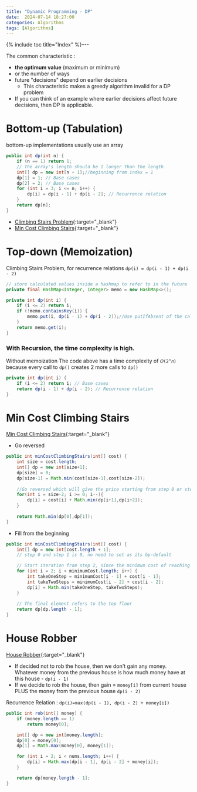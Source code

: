 ```yaml
---
title: "Dynamic Programming - DP"
date:  2024-07-14 18:27:00
categories: Algorithms
tags: [Algorithms]
---
```


{% include toc title="Index" %}---

The common characteristic :

- **the optimum value** (maximum or minimum)
- or the number of ways
- future "decisions" depend on earlier decisions
    - This characteristic makes a greedy algorithm invalid for a DP problem
- If you can think of an example where earlier decisions affect future
  decisions, then DP is applicable.

# Bottom-up (Tabulation)

bottom-up implementations usually use an array

```java
public int dp(int n) {
    if (n == 1) return 1;
    // The array's length should be 1 longer than the length
    int[] dp = new int[n + 1];//beginning from index = 1
    dp[1] = 1; // Base cases
    dp[2] = 2; // Base cases
    for (int i = 3; i <= n; i++) {
        dp[i] = dp[i - 1] + dp[i - 2]; // Recurrence relation
    }
    return dp[n];
}
```

- [Climbing Stairs Problem](https://leetcode.com/problems/climbing-stairs/description/){:target="_blank"}
- [Min Cost Climbing Stairs](https://leetcode.com/problems/min-cost-climbing-stairs/description/){:target="_blank"}

# Top-down (Memoization)

Climbing Stairs Problem,
for recurrence relations `dp(i) = dp(i - 1) + dp(i - 2)`

```java
// store calculated values inside a hashmap to refer to in the future
private final HashMap<Integer, Integer> memo = new HashMap<>();

private int dp(int i) {
    if (i <= 2) return i;
    if (!memo.containsKey(i)) {
        memo.put(i, dp(i - 1) + dp(i - 2));//Use putIfAbsent of the calculated value doesn't change
    }
    return memo.get(i);
}
```

### With Recursion, the time complexity is high.

Without memoization The code above has a time complexity of `𝑂(2^𝑛)` because
every call to
`dp()` creates 2 more calls to `dp()`

```java
private int dp(int i) {
    if (i <= 2) return i; // Base cases
    return dp(i - 1) + dp(i - 2); // Recurrence relation
}
```

# Min Cost Climbing Stairs

[Min Cost Climbing Stairs](https://leetcode.com/problems/min-cost-climbing-stairs/description/){:target="_blank"}

- Go reversed

```java
public int minCostClimbingStairs(int[] cost) {
    int size = cost.length;
    int[] dp = new int[size+1];
    dp[size] = 0;
    dp[size-1] = Math.min(cost[size-1],cost[size-2]);
    
    //Go reversed which will give the price starting from step 0 or step 1
    for(int i = size-2; i >= 0; i--){
        dp[i] = cost[i] + Math.min(dp[i+1],dp[i+2]);
    }
    
    return Math.min(dp[0],dp[1]);
}
```

- Fill from the beginning

```java
public int minCostClimbingStairs(int[] cost) {
    int[] dp = new int[cost.length + 1];
    // step 0 and step 1 is 0, no need to set as its by-default

    // Start iteration from step 2, since the minimum cost of reaching
    for (int i = 2; i < minimumCost.length; i++) {
        int takeOneStep = minimumCost[i - 1] + cost[i - 1];
        int takeTwoSteps = minimumCost[i - 2] + cost[i - 2];
        dp[i] = Math.min(takeOneStep, takeTwoSteps);
    }
        
    // The final element refers to the top floor
    return dp[dp.length - 1];
}
```

# House Robber

[House Robber](https://leetcode.com/problems/house-robber/description/){:target="_blank"}

- If decided not to rob the house, then we don't gain any money. Whatever money
  from the previous house is how much money have at this house -  `dp(i - 1)`
- If we decide to rob the house, then gain = `money[i]` from current house PLUS
  the money from the previous house `dp(i - 2)`

Recurrence Relation : `dp(i)=max(dp(i - 1), dp(i - 2) + money[i])`

```java
public int rob(int[] money) {
    if (money.length == 1)
        return money[0];

    int[] dp = new int[money.length];
    dp[0] = money[0];
    dp[1] = Math.max(money[0], money[1]);

    for (int i = 2; i < nums.length; i++) {
        dp[i] = Math.max(dp[i - 1], dp[i - 2] + money[i]);
    }

    return dp[money.length - 1];
}
```